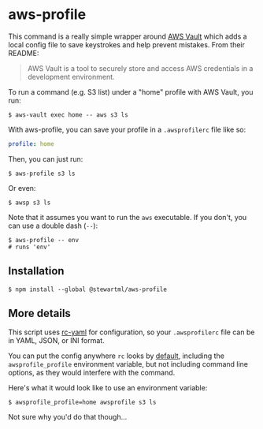 # aws-profile

This command is a really simple wrapper around [AWS Vault](https://github.com/99designs/aws-vault) which adds a local config file to save keystrokes and help prevent mistakes. From their README:

> AWS Vault is a tool to securely store and access AWS credentials in a development environment.

To run a command (e.g. S3 list) under a "home" profile with AWS Vault, you run:

```
$ aws-vault exec home -- aws s3 ls
```

With aws-profile, you can save your profile in a `.awsprofilerc` file like so:

```yaml
profile: home
```

Then, you can just run:

```
$ aws-profile s3 ls
```

Or even:

```
$ awsp s3 ls
```

Note that it assumes you want to run the `aws` executable. If you don't, you can use a double dash (`--`):

```
$ aws-profile -- env
# runs 'env'
```

## Installation

```
$ npm install --global @stewartml/aws-profile
```

## More details

This script uses [rc-yaml](https://www.npmjs.com/package/rc-yaml) for configuration, so your `.awsprofilerc` file can be in YAML, JSON, or INI format.

You can put the config anywhere `rc` looks by [default](https://www.npmjs.com/package/rc#standards), including the `awsprofile_profile` environment variable, but not including command line options, as they would interfere with the command.

Here's what it would look like to use an environment variable:

```
$ awsprofile_profile=home awsprofile s3 ls
```

Not sure why you'd do that though...

